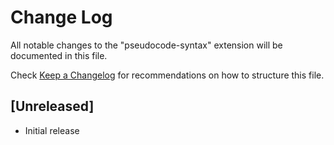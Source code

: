 # Change Log

All notable changes to the "pseudocode-syntax" extension will be documented in this file.

Check [Keep a Changelog](http://keepachangelog.com/) for recommendations on how to structure this file.

## [Unreleased]

- Initial release